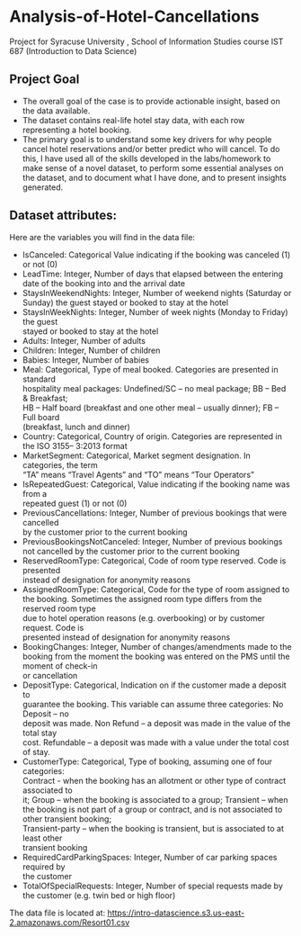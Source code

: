 # Analysis-of-Hotel-Cancellations
Project for Syracuse University , School of Information Studies course IST 687 (Introduction to Data Science)
## Project Goal
* The	overall	goal	of	the	case	is	to	provide	actionable	insight,	based	on	the	data	available.
* The	dataset	contains	real-life	hotel	stay	data,	with	each	row	representing	a	hotel	booking.
* The primary	goal	is	to	understand	some	key	drivers	for	why	people	cancel	hotel	reservations and/or	better	predict	who	will	cancel.	To	do	this,	I	have used	all	of the	skills 	developed	in	the	labs/homework	to	make	sense	of	a	novel	dataset,	to	perform	some	essential	analyses	on	the	dataset,	and	to	document	what	I	have	done, and	to present	insights	generated.

## Dataset attributes:
Here	are	the	variables	you	will	find	in	the	data	file:
* IsCanceled:	Categorical	Value	indicating	if	the	booking	was	canceled	(1)	or	not	(0)		
* LeadTime:	Integer,	Number	of	days	that	elapsed	between	the	entering	date	of	the	
booking	into	and	the	arrival	date		
* StaysInWeekendNights:	Integer,	Number	of	weekend	nights	(Saturday	or	Sunday)	
the	guest	stayed	or	booked	to	stay	at	the	hotel		
* StaysInWeekNights:	Integer,	Number	of	week	nights	(Monday	to	Friday)	the	guest	
stayed	or	booked	to	stay	at	the	hotel		
* Adults:	Integer,	Number	of	adults		
* Children:	Integer,	Number	of	children		
* Babies:	Integer,	Number	of	babies	
* Meal:	Categorical,	Type	of	meal	booked.	Categories	are	presented	in	standard	
hospitality	meal	packages:		Undefined/SC	– no	meal	package;	BB	– Bed	&	Breakfast;		
HB	– Half	board	(breakfast	and	one	other	meal	– usually	dinner);		FB	– Full	board	
(breakfast,	lunch	and	dinner)		
* Country:	Categorical,	Country	of	origin.	Categories	are	represented	in	the	ISO	3155–
3:2013	format		
* MarketSegment:	Categorical,	Market	segment	designation.	In	categories,	the	term	
“TA”	means	“Travel	Agents”	and	“TO”	means	“Tour	Operators”		
* IsRepeatedGuest:	Categorical,	Value	indicating	if	the	booking	name	was	from	a	
repeated	guest	(1)	or	not	(0)		
* PreviousCancellations:	Integer,	Number	of	previous	bookings	that	were	cancelled	
by	the	customer	prior	to	the	current	booking		
* PreviousBookingsNotCanceled:	Integer,	Number	of	previous	bookings	not	
cancelled	by	the	customer	prior	to	the	current	booking		
* ReservedRoomType:	Categorical,	Code	of	room	type	reserved.	Code	is	presented	
instead	of	designation	for	anonymity	reasons		
* AssignedRoomType:	Categorical,	Code	for	the	type	of	room	assigned	to	the	
booking.	Sometimes	the	assigned	room	type	differs	from	the	reserved	room	type	
due	to	hotel	operation	reasons	(e.g. overbooking)	or	by	customer	request.	Code	is	
presented	instead	of	designation	for	anonymity	reasons		
* BookingChanges:	Integer,	Number	of	changes/amendments	made	to	the	booking	
from	the	moment	the	booking	was	entered	on	the	PMS	until	the	moment	of	check-in	
or	cancellation		
* DepositType:	Categorical,	Indication	on	if	the	customer	made	a	deposit	to	
guarantee	the	booking.	This	variable	can	assume	three	categories:	No	Deposit	– no	
deposit	was	made.	Non	Refund	– a	deposit	was	made	in	the	value	of	the	total	stay	
cost.	Refundable	– a	deposit	was	made	with	a	value	under	the	total	cost	of	stay.	
* CustomerType:	Categorical,	Type	of	booking,	assuming	one	of	four	categories:		
Contract	- when	the	booking	has	an	allotment	or	other	type	of	contract	associated	to	
it;	Group	– when	the	booking	is	associated	to	a	group;	Transient	– when	the	booking	
is	not	part	of	a	group	or	contract,	and	is	not	associated	to	other	transient	booking;	
Transient-party	– when	the	booking	is	transient,	but	is	associated	to	at	least	other	
transient	booking	
* RequiredCardParkingSpaces:	Integer,	Number	of	car	parking	spaces	required	by	
the	customer	
* TotalOfSpecialRequests:	Integer,	Number	of	special	requests	made	by	the	
customer	(e.g. twin	bed	or	high	floor)

The	data	file	is	located	at: https://intro-datascience.s3.us-east-2.amazonaws.com/Resort01.csv
